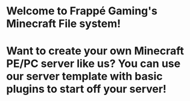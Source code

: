 # Welcome to Frappé Gaming's Minecraft File system!
# Want to create your own Minecraft PE/PC server like us? You can use our server template with basic plugins to start off your server!
